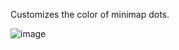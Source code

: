 Customizes the color of minimap dots.

![image](https://raw.githubusercontent.com/runelite/wiki/master/img/Minimap-dots.png)